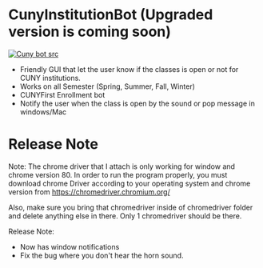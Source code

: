 # CunyInstitutionBot (Upgraded version is coming soon)
<a href="https://imgur.com/dUbeop6"><img src="https://i.imgur.com/dUbeop6.gif" title="Cuny bot src"/></a>

- Friendly GUI that let the user know if the classes is open or not for CUNY institutions.
- Works on all Semester (Spring, Summer, Fall, Winter)
- CUNYFirst Enrollment bot
- Notify the user when the class is open by the sound or pop message in windows/Mac

# Release Note
Note:
The chrome driver that I attach is only working for window and chrome version 80. In order to run the program properly, you must download chrome Driver according to your operating system and chrome version from https://chromedriver.chromium.org/

Also, make sure you bring that chromedriver inside of chromedriver folder and delete anything else in there. Only 1 chromedriver should be there.

Release Note:
- Now has window notifications
- Fix the bug where you don't hear the horn sound.
